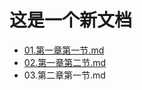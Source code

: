 # 这是一个新文档

- [01.第一章第一节.md](Chaper1/第一章第一节.md)
- [02.第一章第二节.md](Chaper1/第一章第二节.md)
- 03.第二章第一节.md


